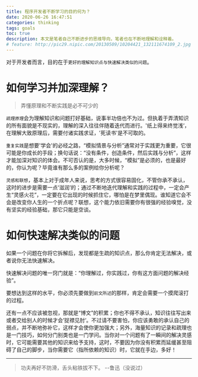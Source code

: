 ```yaml
---
title: 程序开发者不断学习的目的何为？
date: 2020-06-26 16:47:51
categories: thinking
tags: goals
toc: true
description: 本文是笔者自己不断进步的思维导向，笔者也在不断地理解和诠释着。
# feature: http://pic29.nipic.com/20130509/10204421_132111674109_2.jpg
---
```




对于开发者而言，目的在于`更好的理解知识点与快速解决类似的问题`。




# 如何学习并加深理解？



> 弄懂原理和不断实践是必不可少的



`疏理原理`会为理解知识和问题打好基础，说事半功倍也不为过。但执着于弄清知识的所有面貌是不现实的，理解的深入往往伴随着迭代而进行。'纸上得来终觉浅‘，在理解大致原理后，需要付诸实践求证，'死读书'是不可取的。



`重复实践`是想要'学会'的必经之路，“模拟情景与分析”通常对于实践更为重要，它很可能是你成长的手段；换句话说：“没有条件，创造条件，然后实践与分析”，这样才能加深对知识的体会。不可否认的是，大多时候，“模拟”是必须的，也是最好的，你认为呢？毕竟谁有那么多的案例给你分析呢？



`灵感和联想`，基本上对于成年人来说，思考的方式很容易固化，不管你承不承认，这时的进步是需要一点‘滋润’的；通过不断地迭代理解和实践的过程中，一定会产生“灵感火花”，一定要在它出现的时候抓住它，哪怕是在梦里偶现。谁知道它会不会是改变你人生的一个折点呢？联想，这个能力依旧需要你有很强的经验嗅觉，没有坚实的经验基础，那它只能是空谈。



# 如何快速解决类似的问题



如果一个问题在你将它拆解后，发现都是生疏的知识点，那么你肯定无法解决，或者说你无法快速解决。

快速解决问题的唯一窍门就是：“你理解过，你实践过，你有这方面问题的解决经验”。

要想达到这样的水平，你必须先要做到`前文所述`的那样，肯定会需要一个摸爬滚打的过程。

还有一点不应该被忽视，那就是“博文”的积累；你也不得不承认，知识往往写出来或者交给别人的时候才会’捉襟见肘‘。不过请不要害怕，你应该勇敢的承认自己的弱点，并不断地弥补它，这样才会使你更加强大；另外，海量知识的记录和疏理也是一门技巧，如何分门别类也是一门学问。当你对一个问题有了一瞬间的解决灵感时，它可能需要其他的知识来给予支持，这时，不要因为你没有积累而延缓甚至阻碍了自己的脚步，当你需要它（指所依赖的知识）时，它就在手边，多好！



-----

> 功夫再好不防滑，舌头粘铁拔不下。 --鲁迅（没说过）